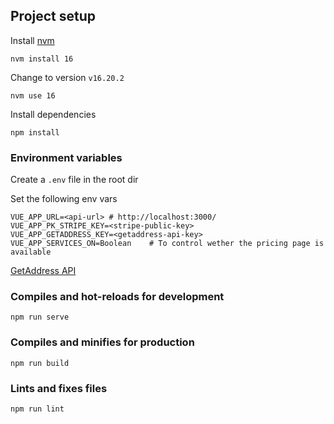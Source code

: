 ## Project setup

Install [nvm](https://github.com/nvm-sh/nvm)

```
nvm install 16
```

Change to version `v16.20.2`

```
nvm use 16
```

Install dependencies 

```
npm install

```

### Environment variables

Create a `.env` file in the root dir

Set the following env vars

```
VUE_APP_URL=<api-url> # http://localhost:3000/
VUE_APP_PK_STRIPE_KEY=<stripe-public-key>
VUE_APP_GETADDRESS_KEY=<getaddress-api-key>
VUE_APP_SERVICES_ON=Boolean    # To control wether the pricing page is available
```

[GetAddress API](https://getaddress.io/)


### Compiles and hot-reloads for development

```
npm run serve
```

### Compiles and minifies for production

```
npm run build
```

### Lints and fixes files

```
npm run lint
```